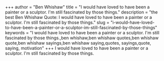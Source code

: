 +++
author = "Ben Whishaw"
title = "I would have loved to have been a painter or a sculptor. I'm still fascinated by those things."
description = "the best Ben Whishaw Quote: I would have loved to have been a painter or a sculptor. I'm still fascinated by those things."
slug = "i-would-have-loved-to-have-been-a-painter-or-a-sculptor-im-still-fascinated-by-those-things"
keywords = "I would have loved to have been a painter or a sculptor. I'm still fascinated by those things.,ben whishaw,ben whishaw quotes,ben whishaw quote,ben whishaw sayings,ben whishaw saying,quotes, sayings,quote, saying, motivation"
+++
I would have loved to have been a painter or a sculptor. I'm still fascinated by those things.
